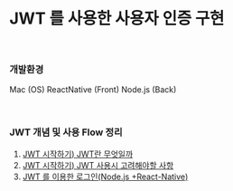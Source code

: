 # JWT 를 사용한 사용자 인증 구현
<br />

### **개발환경**

Mac (OS)
ReactNative (Front)
Node.js (Back)

<br />

### JWT 개념 및 사용 Flow 정리
1. [JWT 시작하기) JWT란 무엇일까](https://cntcompany.tistory.com/entry/JWT-%EC%8B%9C%EC%9E%91%ED%95%98%EA%B8%B0-JWT-%EB%9E%80-%EB%AC%B4%EC%97%87%EC%9D%BC%EA%B9%8C)
2. [JWT 시작하기) JWT 사용시 고려해야할 사항](https://cntcompany.tistory.com/entry/JWT-%EC%8B%9C%EC%9E%91%ED%95%98%EA%B8%B0-JWT-%EC%82%AC%EC%9A%A9%EC%8B%9C-%EA%B3%A0%EB%A0%A4%ED%95%B4%EC%95%BC%ED%95%A0-%EC%82%AC%ED%95%AD)
3. [JWT 를 이용한 로그인(Node.js +React-Native)](https://cntcompany.tistory.com/entry/JWT-%EB%A5%BC-%EC%9D%B4%EC%9A%A9%ED%95%9C-%EB%A1%9C%EA%B7%B8%EC%9D%B8Nodejs-React-Native)
